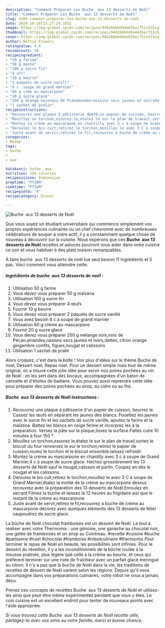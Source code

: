 ```yaml
---
description: "Comment Préparer Les Buche  aux 13 desserts de Noël"
title: "Comment Préparer Les Buche  aux 13 desserts de Noël"
slug: 4206-comment-preparer-les-buche-aux-13-desserts-de-noel
date: 2020-10-16T13:27:24.185Z
image: https://img-global.cpcdn.com/recipes/944266b0494e63be/751x532cq70/buche-aux-13-desserts-de-noel-photo-principale-de-la-recette.jpg
thumbnail: https://img-global.cpcdn.com/recipes/944266b0494e63be/751x532cq70/buche-aux-13-desserts-de-noel-photo-principale-de-la-recette.jpg
cover: https://img-global.cpcdn.com/recipes/944266b0494e63be/751x532cq70/buche-aux-13-desserts-de-noel-photo-principale-de-la-recette.jpg
author: Nettie Flowers
ratingvalue: 4.8
reviewcount: 10
recipeingredient:
- "50 g farine"
- "50 g mazna"
- "100 g sucre fin"
- "4 ufs"
- "10 g beurre"
- "2 paquets de sucre vanill"
- "6 c  soupe de grand marnier"
- "60 g crme au mascarpone"
- "20 g sucre glace"
- "250 g mlange noixnoix de Pcanamandesraisisns secs jaunes et noirsdattes citron orange gingembre confits figuesnougat et calissons"
- "1 sachet de pralin"
recipeinstructions:
- "Recouvrez une plaque à pâtisserie d&#39;un papier de cuisson, beurrez le. Cassez les œufs en séparant les jaunes des blancs. Fouettez les jaunes avec le sucre fin et les sachets de sucre vanillé, ajoutez la farine et la maïzéna. Battez les blancs en neige ferme et incorprez les à la préparation. Versez la pâte sur la plaque,lissez la surface.Faites cuire 10 minutes à four 150 °"
- "Mouillez un torchon,essorez le,étalez le sur le plan de travail.sortez le biscuit du four renversez le sur le torchon,retirez le papier de cuisson,roulez le torchon et le biscuit ensemble.laissez refroidir"
- "Montez la crème au mascarpone en chantilly avec 3 c à soupe de Grand Marnier,4 c à soupe de sucre glace. Hachez grossièrement les 13 desserts de Noël sauf le nougat,calisson et parlin. Coupez en dés le nougat et les calissons."
- "Déroulez le bis cuit,retirez le torchon,mouillez le avec 3 C à soupe de Grand Marnier,étalez la moitié de la crème au mascarpone dessus recouvrez avec la préparation des 13 desserts de Noël.Enroulez en serrant Filmez la buche et laissez la 12 heures au frigidaire aisi que le restant de la crème au mascarpone"
- "Juste avant de servir,retirez le fil,recouvrez a buche de crème au mascarpone décorez avec quelques éléments des 13 desserts de Nöel saupoudrez de sucre glace."
categories:
- Resep
tags:
- buche
- 
- aux

katakunci: buche  aux 
nutrition: 194 calories
recipecuisine: Indonesian
preptime: "PT20M"
cooktime: "PT32M"
recipeyield: "4"
recipecategory: Dinner

---
```



![Buche  aux 13 desserts de Noël](https://img-global.cpcdn.com/recipes/944266b0494e63be/751x532cq70/buche-aux-13-desserts-de-noel-photo-principale-de-la-recette.jpg)

Que vous soyez un étudiant universitaire qui commence simplement vos propres expériences culinaires ou un chef chevronné avec de nombreuses célébrations de souper à votre actif, il y a constamment quelque chose de nouveau à découvrir sur la cuisine. Nous espérons que ces <strong> Buche  aux 13 desserts de Noël </strong> recettes et astuces pourront vous aider dans votre cuisine ce soir et vous habituer à des plats maison remarquables.

<!--inarticleads1-->

À faire buche  aux 13 desserts de noël tue seul besion 11 Ingrédients et 5 pas. Voici comment vous atteindre cette.

##### Ingrédients de buche  aux 13 desserts de noël :

1. Utilisation 50 g farine
1. Vous devez vous préparer 50 g maïzéna
1. Utilisation 100 g sucre fin
1. Vous devez vous préparer 4 œufs
1. Fournir 10 g beurre
1. Vous devez vous préparer 2 paquets de sucre vanillé
1. Vous avez besoin 6 c à soupe de grand marnier
1. Utilisation 60 g crème au mascarpone
1. Fournir 20 g sucre glace
1. Vous devez vous préparer 250 g mélange noix,noix de Pécan,amandes,raisisns secs jaunes et noirs,dattes, citron orange gingembre confits, figues,nougat et calissons
1. Utilisation 1 sachet de pralin


Alors croquez, c&#39;est dans la boîte ! Voir plus d&#39;idées sur le thème Buche de noel, Dessert noel, Repas noel. Pour un dessert simple mais tout de même original, on a trouvé cette jolie idée pour servir nos poires pochées au vin de Noël : on les sert dans des bocaux, accompagnées d&#39;un baton de cannelle et d&#39;étoiles de badiane. Vous pouvez aussi reprendre cette idée pour préparer des poires pochées au sirop, au cidre ou au thé. 

<!--inarticleads2-->

##### Buche  aux 13 desserts de Noël instructions :

1. Recouvrez une plaque à pâtisserie d&#39;un papier de cuisson, beurrez le. Cassez les œufs en séparant les jaunes des blancs. Fouettez les jaunes avec le sucre fin et les sachets de sucre vanillé, ajoutez la farine et la maïzéna. Battez les blancs en neige ferme et incorprez les à la préparation. Versez la pâte sur la plaque,lissez la surface.Faites cuire 10 minutes à four 150 °
1. Mouillez un torchon,essorez le,étalez le sur le plan de travail.sortez le biscuit du four renversez le sur le torchon,retirez le papier de cuisson,roulez le torchon et le biscuit ensemble.laissez refroidir
1. Montez la crème au mascarpone en chantilly avec 3 c à soupe de Grand Marnier,4 c à soupe de sucre glace. Hachez grossièrement les 13 desserts de Noël sauf le nougat,calisson et parlin. Coupez en dés le nougat et les calissons.
1. Déroulez le bis cuit,retirez le torchon,mouillez le avec 3 C à soupe de Grand Marnier,étalez la moitié de la crème au mascarpone dessus recouvrez avec la préparation des 13 desserts de Noël.Enroulez en serrant Filmez la buche et laissez la 12 heures au frigidaire aisi que le restant de la crème au mascarpone
1. Juste avant de servir,retirez le fil,recouvrez a buche de crème au mascarpone décorez avec quelques éléments des 13 desserts de Nöel saupoudrez de sucre glace.


La bûche de Noël chocolat framboises est un dessert de Noël. Le tout à réaliser avec votre Thermomix : une génoise, une ganache au chocolat noir, une gelée de framboises et un sirop au Cointreau. #recette #cuisine #buche #patisserie #noel #chocolat #framboise #robotculinaire #thermomix Pour terminer le repas de Noël en beauté, les possibilités sont infinies. Pour le dessert du réveillon, il y a les inconditionnels de la bûche roulée à la mousse pralinée, plus légère que celle à la crème au beurre, et ceux qui préfèrent terminer sur une note de fraîcheur avec un parfait glacé meringué au citron. Il n&#39;y a pas que la buche de Noël dans la vie, les traditions de recettes de dessert de Noël varient selon les régions. Depuis qu&#39;il vous accompagne dans vos préparations culinaires, votre robot ne vous a jamais déçu. 

<!--inarticleads1-->

<p>
Prenez ces concepts de recettes Buche  aux 13 desserts de Noël et utilisez-les ainsi que peut-être même expérimentez pendant que vous y êtes. Le coin cuisine est un excellent endroit pour tenter de nouveaux points avec l'aide appropriée.
</p>

<p>
<i>Si vous trouvez cette Buche  aux 13 desserts de Noël recette utile, partagez-la avec vos amis ou votre famille, merci et bonne chance.</i>
</p>
